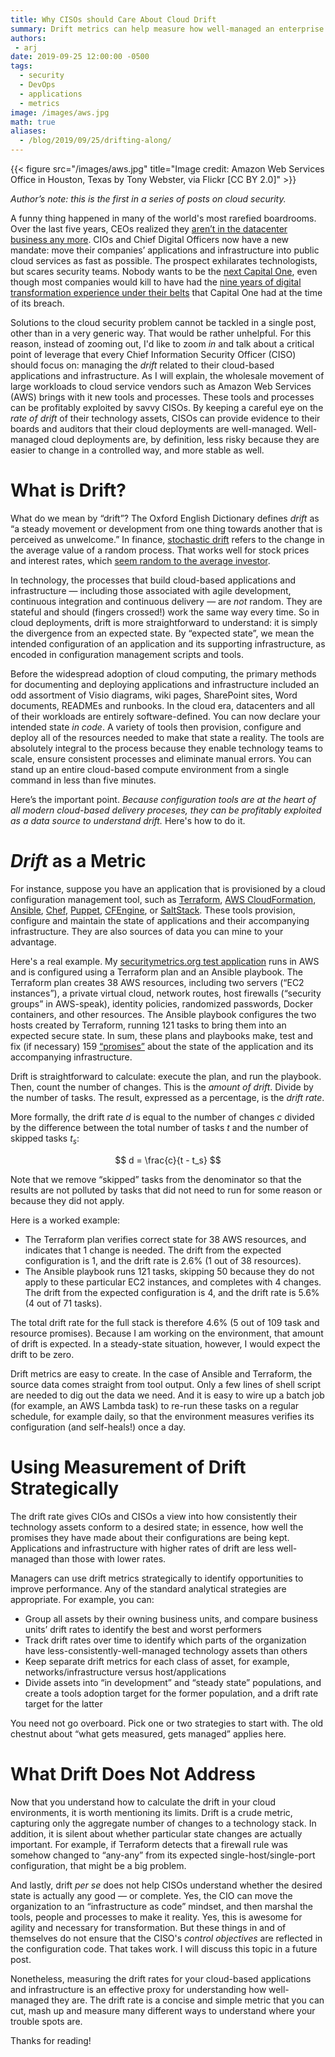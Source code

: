 ```yaml
---
title: Why CISOs should Care About Cloud Drift
summary: Drift metrics can help measure how well-managed an enterprise’s technology assets are. CISOs can mine data contained in mainstream cloud configuration tools to understand conformance or divergence from expected states.
authors:
 - arj
date: 2019-09-25 12:00:00 -0500
tags:
  - security
  - DevOps
  - applications
  - metrics
image: /images/aws.jpg
math: true
aliases:
  - /blog/2019/09/25/drifting-along/
---
```

{{< figure src="/images/aws.jpg" title="Image credit: Amazon Web Services Office in Houston, Texas by Tony Webster, via Flickr [CC BY 2.0]" >}}

_Author&rsquo;s note: this is the first in a series of posts on cloud security._

A funny thing happened in many of the world's most rarefied boardrooms. Over the last five years, CEOs realized they [aren&rsquo;t in the datacenter business any more](https://www.jpmorganchase.com/corporate/investor-relations/document/ceo-letter-to-shareholders-2018.pdf). CIOs and Chief Digital Officers now have a new mandate: move their companies&rsquo; applications and infrastructure into public cloud services as fast as possible. The prospect exhilarates technologists, but scares security teams. Nobody wants to be the [next Capital One](https://krebsonsecurity.com/tag/capital-one-breach/), even though most companies would kill to have had the [nine years of digital transformation experience under their belts](https://aws.amazon.com/solutions/case-studies/capital-one-devops/) that Capital One had at the time of its breach.

Solutions to the cloud security problem cannot be tackled in a single post, other than in a very generic way. That would be rather unhelpful. For this reason, instead of zooming out, I'd like to zoom _in_ and talk about a critical point of leverage that every Chief Information Security Officer (CISO) should focus on: managing the _drift_ related to their cloud-based applications and infrastructure. As I will explain, the wholesale movement of large workloads to cloud service vendors such as Amazon Web Services (AWS) brings with it new tools and processes. These tools and processes can be profitably exploited by savvy CISOs. By keeping a careful eye on the _rate of drift_ of their technology assets, CISOs can provide evidence to their boards and auditors that their cloud deployments are well-managed. Well-managed cloud deployments are, by definition, less risky because they are easier to change in a controlled way, and more stable as well.

# What is Drift?

What do we mean by &ldquo;drift&rdquo;? The Oxford English Dictionary defines _drift_ as &ldquo;a steady movement or development from one thing towards another that is perceived as unwelcome.&rdquo; In finance, [stochastic drift](https://en.wikipedia.org/wiki/Stochastic_drift) refers to the change in the average value of a random process. That works well for stock prices and interest rates, which [seem random to the average investor](https://www.amazon.com/Random-Walk-Down-Wall-Street-ebook/dp/B00QH9NTSI).

In technology, the processes that build cloud-based applications and infrastructure &mdash; including those associated with agile development, continuous integration and continuous delivery &mdash; are _not_ random. They are stateful and should (fingers crossed!) work the same way every time. So in cloud deployments, drift is more straightforward to understand: it is simply the divergence from an expected state. By &ldquo;expected state&rdquo;, we mean the intended configuration of an application and its supporting infrastructure, as encoded in configuration management scripts and tools.

Before the widespread adoption of cloud computing, the primary methods for documenting and deploying applications and infrastructure included an odd assortment of Visio diagrams, wiki pages, SharePoint sites, Word documents, READMEs and runbooks. In the cloud era, datacenters and all of their workloads are entirely software-defined. You can now declare your intended state _in code_. A variety of tools then provision, configure and deploy all of the resources needed to make that state a reality. The tools are absolutely integral to the process because they enable technology teams to scale, ensure consistent processes and eliminate manual errors. You can stand up an entire cloud-based compute environment from a single command in less than five minutes.

Here&rsquo;s the important point. _Because configuration tools are at the heart of all modern cloud-based delivery proceses, they can be profitably exploited as a data source to understand drift._ Here's how to do it.

# _Drift_ as a Metric

For instance, suppose you have an application that is provisioned by a cloud configuration management tool, such as [Terraform](https://www.terraform.io), [AWS CloudFormation](https://aws.amazon.com/cloudformation/), [Ansible](https://docs.ansible.com/ansible/latest/index.html), [Chef](https://www.chef.io), [Puppet](https://puppet.com), [CFEngine](https://cfengine.com), or [SaltStack](https://www.saltstack.com). These tools provision, configure and maintain the state of applications and their accompanying infrastructure. They are also sources of data you can mine to your advantage.

Here's a real example. My [securitymetrics.org test application](https://github.com/ajaquith/securitymetrics-aws) runs in AWS and is configured using a Terraform plan and an Ansible playbook. The Terraform plan creates 38 AWS resources, including two servers (&ldquo;EC2 instances&rdquo;), a private virtual cloud, network routes, host firewalls (&ldquo;security groups&rdquo; in AWS-speak), identity policies, randomized passwords, Docker containers, and other resources. The Ansible playbook configures the two hosts created by Terraform, running 121 tasks to bring them into an expected secure state. In sum, these plans and playbooks make, test and fix (if necessary) 159 [&ldquo;promises&rdquo;](https://www.oreilly.com/library/view/thinking-in-promises/9781491917862/ch01.html) about the state of the application and its accompanying infrastructure.

Drift is straightforward to calculate: execute the plan, and run the playbook. Then, count the number of changes. This is the _amount of drift_. Divide by the number of tasks. The result, expressed as a percentage, is the _drift rate_.

More formally, the drift rate _d_ is equal to the number of changes _c_ divided by the difference between the total number of tasks _t_ and the number of skipped tasks _t<sub>s</sub>_:

$$
d = \frac{c}{t - t_s}
$$

Note that we remove &ldquo;skipped&rdquo; tasks from the denominator so that the results are not polluted by tasks that did not need to run for some reason or because they did not apply.

Here is a worked example:

  - The Terraform plan verifies correct state for 38 AWS resources, and indicates that 1 change is needed. The drift from the expected configuration is 1, and the drift rate is 2.6% (1 out of 38 resources).
  - The Ansible playbook runs 121 tasks, skipping 50 because they do not apply to these particular EC2 instances, and completes with 4 changes. The drift from the expected configuration is 4, and the drift rate is 5.6% (4 out of 71 tasks).

The total drift rate for the full stack is therefore 4.6% (5 out of 109 task and resource promises). Because I am working on the environment, that amount of drift is expected. In a steady-state situation, however, I would expect the drift to be zero.

Drift metrics are easy to create. In the case of Ansible and Terraform, the source data comes straight from tool output. Only a few lines of shell script are needed to dig out the data we need. And it is easy to wire up a batch job (for example, an AWS Lambda task) to re-run these tasks on a regular schedule, for example daily, so that the environment measures verifies its configuration (and self-heals!) once a day.

# Using Measurement of Drift Strategically

The drift rate gives CIOs and CISOs a view into how consistently their technology assets conform to a desired state; in essence, how well the promises they have made about their configurations are being kept. Applications and infrastructure with higher rates of drift are less well-managed than those with lower rates.

Managers can use drift metrics strategically to identify opportunities to improve performance. Any of the standard analytical strategies are appropriate. For example, you can:

  - Group all assets by their owning business units, and compare business units&rsquo; drift rates to identify the best and worst performers
  - Track drift rates over time to identify which parts of the organization have less-consistently-well-managed technology assets than others
  - Keep separate drift metrics for each class of asset, for example, networks/infrastructure versus host/applications
  - Divide assets into &ldquo;in development&rdquo; and &ldquo;steady state&rdquo; populations, and create a tools adoption target for the former population, and a drift rate target for the latter

You need not go overboard. Pick one or two strategies to start with. The old chestnut about &ldquo;what gets measured, gets managed&rdquo; applies here.

# What Drift Does Not Address

Now that you understand how to calculate the drift in your cloud environments, it is worth mentioning its limits. Drift is a crude metric, capturing only the aggregate number of changes to a technology stack. In addition, it is silent about whether particular state changes are actually important. For example, if Terraform detects that a firewall rule was somehow changed to &ldquo;any-any&rdquo; from its expected single-host/single-port configuration, that might be a big problem.

And lastly, drift _per se_ does not help CISOs understand whether the desired state is actually any good &mdash; or complete. Yes, the CIO can move the organization to an &ldquo;infrastructure as code&rdquo; mindset, and then marshal the tools, people and processes to make it reality. Yes, this is awesome for agility and necessary for transformation. But these things in and of themselves do not ensure that the CISO's _control objectives_ are reflected in the configuration code. That takes work. I will discuss this topic in a future post.

Nonetheless, measuring the drift rates for your cloud-based applications and infrastructure is an effective proxy for understanding how well-managed they are. The drift rate is a concise and simple metric that you can cut, mash up and measure many different ways to understand where your trouble spots are.

Thanks for reading!